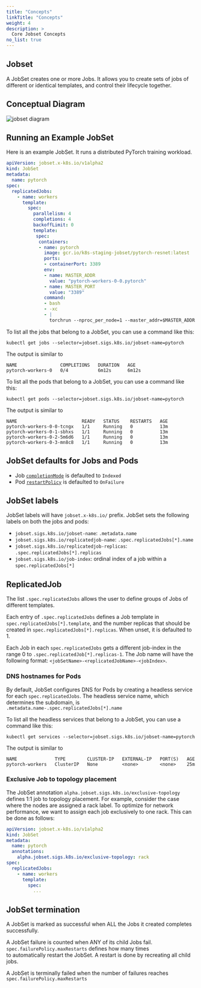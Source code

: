 ```yaml
---
title: "Concepts"
linkTitle: "Concepts"
weight: 4
description: >
  Core Jobset Concepts
no_list: true
---
```


## Jobset

A JobSet creates one or more Jobs. It allows you to create sets of jobs of different or identical templates, and control their lifecycle together.

## Conceptual Diagram

![jobset diagram](/images/jobset_diagram.png)

## Running an Example JobSet

Here is an example JobSet. It runs a distributed PyTorch training workload.

```yaml
apiVersion: jobset.x-k8s.io/v1alpha2
kind: JobSet
metadata:
  name: pytorch
spec:
  replicatedJobs:
    - name: workers
      template:
        spec:
          parallelism: 4
          completions: 4
          backoffLimit: 0
          template:
           spec:
            containers:
            - name: pytorch
              image: gcr.io/k8s-staging-jobset/pytorch-resnet:latest
              ports:
              - containerPort: 3389
              env:
              - name: MASTER_ADDR
                value: "pytorch-workers-0-0.pytorch"
              - name: MASTER_PORT
                value: "3389"
              command:
              - bash
              - -xc
              - |
                torchrun --nproc_per_node=1 --master_addr=$MASTER_ADDR --master_port=$MASTER_PORT resnet.py --backend=gloo
```

To list all the jobs that belong to a JobSet, you can use a command like this:

```shell
kubectl get jobs --selector=jobset.sigs.k8s.io/jobset-name=pytorch
```

The output is similar to 

```
NAME                COMPLETIONS   DURATION   AGE
pytorch-workers-0   0/4           6m12s      6m12s
```

To list all the pods that belong to a JobSet, you can use a command like this:

```shell
kubectl get pods --selector=jobset.sigs.k8s.io/jobset-name=pytorch
```

The output is similar to 

```
NAME                        READY   STATUS    RESTARTS   AGE
pytorch-workers-0-0-tcngx   1/1     Running   0          13m
pytorch-workers-0-1-sbhxs   1/1     Running   0          13m
pytorch-workers-0-2-5m6d6   1/1     Running   0          13m
pytorch-workers-0-3-mn8c8   1/1     Running   0          13m
```

## JobSet defaults for Jobs and Pods

- Job [`completionMode`](https://kubernetes.io/docs/concepts/workloads/controllers/job/#completion-mode) is defaulted to `Indexed` 
- Pod [`restartPolicy`](https://kubernetes.io/docs/concepts/workloads/controllers/job/#pod-template) is defaulted to `OnFailure`


## JobSet labels

JobSet labels will have `jobset.x-k8s.io/` prefix. JobSet sets the following labels on both the jobs and pods:
- `jobset.sigs.k8s.io/jobset-name`: `.metadata.name`
- `jobset.sigs.k8s.io/replicatedjob-name`: `.spec.replicatedJobs[*].name`
- `jobset.sigs.k8s.io/replicatedjob-replicas`: `.spec.replicatedJobs[*].replicas`
- `jobset.sigs.k8s.io/job-index`: ordinal index of a job within a `spec.replicatedJobs[*]`


## ReplicatedJob

The list `.spec.replicatedJobs` allows the user to define groups of Jobs of different templates.

Each entry of `.spec.replicatedJobs` defines a Job template in `spec.replicatedJobs[*].template`, 
and the number replicas that should be created in `spec.replicatedJobs[*].replicas`. When 
unset, it is defaulted to 1.

Each Job in each `spec.replicatedJobs` gets a different job-index in the range 0 to `.spec.replicatedJob[*].replicas-1`. 
The Job name will have the following format: `<jobSetName>-<replicatedJobName>-<jobIndex>`. 


### DNS hostnames for Pods

By default, JobSet configures DNS for Pods by creating a headless service for each `spec.replicatedJobs`. 
The headless service name, which determines the subdomain, is `.metadata.name-.spec.replicatedJobs[*].name`

To list all the headless services that belong to a JobSet, you can use a command like this:

```shell
kubectl get services --selector=jobset.sigs.k8s.io/jobset-name=pytorch
```

The output is similar to 

```
NAME              TYPE        CLUSTER-IP   EXTERNAL-IP   PORT(S)   AGE
pytorch-workers   ClusterIP   None         <none>        <none>    25m
```

### Exclusive Job to topology placement

The JobSet annotation `alpha.jobset.sigs.k8s.io/exclusive-topology` defines 1:1 job to topology placement. 
For example, consider the case where the nodes are assigned a rack label. To optimize for network
performance, we want to assign each job exclusively to one rack. This can be done as follows:

```yaml
apiVersion: jobset.x-k8s.io/v1alpha2
kind: JobSet
metadata:
  name: pytorch
  annotations:
    alpha.jobset.sigs.k8s.io/exclusive-topology: rack
spec:
  replicatedJobs:
    - name: workers
      template:
        spec:
          ...
```

## JobSet termination

A JobSet is marked as successful when ALL the Jobs it created completes successfully. 

A JobSet failure is counted when ANY of its child Jobs fail. `spec.failurePolicy.maxRestarts` defines how many times  
to automatically restart the JobSet. A restart is done by recreating all child jobs.

A JobSet is terminally failed when the number of failures reaches `spec.failurePolicy.maxRestarts`
